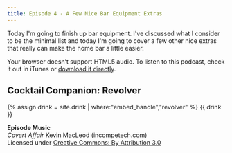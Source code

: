 ```yaml
---
title: Episode 4 - A Few Nice Bar Equipment Extras
---
```


Today I'm going to finish up bar equipment. I've discussed what I consider to be the minimal list and today I'm going to cover a few other nice extras that really can make the home bar a little easier.

<amp-audio width="auto"
  height="50"
  src="//traffic.libsyn.com/homebartips/Episode04.mp3">
  <div fallback>
    <p>Your browser doesn’t support HTML5 audio. To listen to this podcast, check it out in iTunes or <a href="//traffic.libsyn.com/homebartips/Episode02.mp3">download it directly</a>.</p>
  </div>
</amp-audio>

## Cocktail Companion: Revolver
{% assign drink = site.drink | where:"embed_handle","revolver" %}
{{ drink }}

**Episode Music**  
*Covert Affair* Kevin MacLeod (incompetech.com)  
Licensed under [Creative Commons: By Attribution 3.0](http://creativecommons.org/licenses/by/3.0/)